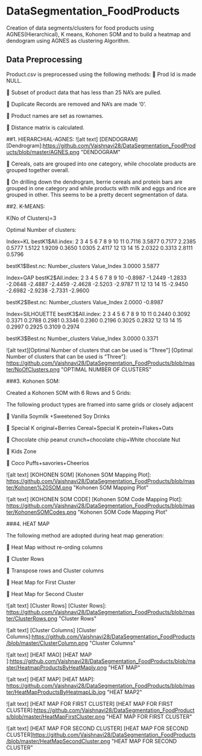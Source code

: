 # DataSegmentation_FoodProducts
Creation of data segments/clusters for food products using AGNES(Hierarchical), K means, Kohonen SOM and to build a heatmap and dendogram using AGNES as clustering Algorithm.

## Data Preprocessing
Product.csv is preprocessed using the following methods:
	Prod Id is made NULL.

	Subset of product data that has less than 25 NA’s are pulled.

	Duplicate Records are removed and NA’s are made ‘0’.

	Product names are set as rownames.

	Distance matrix is calculated.

##1.	HIERARCHIAL-AGNES:
![alt text] [DENDOGRAM]
[Dendrogram]:https://github.com/Vaishnavi28/DataSegmentation_FoodProducts/blob/master/AGNES.png "DENDOGRAM"

	Cereals, oats are grouped into one category, while chocolate products are grouped together overall.

	On drilling down the dendrogram, berrie cereals and protein bars are grouped in one category and while products with milk and eggs and rice are grouped in other. This seems to be a pretty decent segmentation of data.

##2.	K-MEANS:

K(No of Clusters)=3

Optimal Number of clusters:

Index=KL
bestK1$All.index:
     2      3      4      5      6      7      8      9     10     11 
0.7116 3.5877 0.7177 2.2385 0.5777 1.5122 1.9209 0.3650 1.0305 2.4117 
    12     13     14     15 
2.0322 0.3313 2.8111 0.5796 

bestK1$Best.nc:
Number_clusters     Value_Index 
         3.0000          3.5877


Index=GAP
bestK2$All.index:
2       3       4       5       6       7       8       9      10 
-0.8987 -1.2449 -1.2833 -2.0648 -2.4887 -2.4459 -2.4628 -2.5203 -2.9787 
     11      12      13      14      15 
-2.9450 -2.6982 -2.9238 -2.7331 -2.9600

bestK2$Best.nc:
Number_clusters     Value_Index 
         2.0000         -0.8987

Index=SILHOUETTE
bestK3$All.index:
     2      3      4      5      6      7      8      9     10     11 
0.2440 0.3092 0.3371 0.2788 0.2981 0.3346 0.2360 0.2196 0.3025 0.2832 
    12     13     14     15 
0.2997 0.2925 0.3109 0.2974

bestK3$Best.nc
Number_clusters     Value_Index 
         3.0000          0.3371

![alt text][Optimal Number of clusters that can be used is “Three”]
[Optimal Number of clusters that can be used is “Three”]: https://github.com/Vaishnavi28/DataSegmentation_FoodProducts/blob/master/NoOfClusters.png "OPTIMAL NUMBER OF CLUSTERS"

###3.	Kohonen SOM:

Created a Kohonen SOM with 6 Rows and 5 Grids:

The following product types are framed into same grids or closely adjacent

	Vanilla Soymilk +Sweetened Soy Drinks

	Special K original+Berries Cereal+Special K protein+Flakes+Oats 

	Chocolate chip peanut crunch+chocolate chip+White chocolate Nut

	Kids Zone

	Coco Puffs+savories+Cheerios

![alt text] [KOHONEN SOM]
[Kohonen SOM Mapping Plot]: https://github.com/Vaishnavi28/DataSegmentation_FoodProducts/blob/master/Kohonen%20SOM.png "Kohonen SOM Mapping Plot"

![alt text] [KOHONEN SOM CODE]
[Kohonen SOM Code Mapping Plot]: https://github.com/Vaishnavi28/DataSegmentation_FoodProducts/blob/master/KohonenSOMCodes.png "Kohonen SOM Code Mapping Plot"

###4.	HEAT MAP

The following method are adopted during heat map generation:

	Heat Map without re-ording columns

	Cluster Rows

	Transpose rows and Cluster columns

	Heat Map for First Cluster

	Heat Map for Second Cluster

![alt text] [Cluster Rows]
[Cluster Rows]: https://github.com/Vaishnavi28/DataSegmentation_FoodProducts/blob/master/ClusterRows.png "Cluster Rows"

![alt text] [Cluster Columns]
[Cluster Columns]:https://github.com/Vaishnavi28/DataSegmentation_FoodProducts/blob/master/ClusterColumn.png "Cluster Columns"

![alt text] [HEAT MAO]
[HEAT MAP ]:https://github.com/Vaishnavi28/DataSegmentation_FoodProducts/blob/master/HeatmapProductsByHeatMaply.png "HEAT MAP"

![alt text] [HEAT MAP]
[HEAT MAP]: https://github.com/Vaishnavi28/DataSegmentation_FoodProducts/blob/master/HeatMapProductsByHeatmapLib.jpg "HEAT MAP2"

![alt text] [HEAT MAP FOR FIRST CLUSTER]
[HEAT MAP FOR FIRST CLUSTER]:https://github.com/Vaishnavi28/DataSegmentation_FoodProducts/blob/master/HeatMapFirstCluster.png "HEAT MAP FOR FIRST CLUSTER"

![alt text] [HEAT MAP FOR SECOND CLUSTER]
[HEAT MAP FOR SECOND CLUSTER]https://github.com/Vaishnavi28/DataSegmentation_FoodProducts/blob/master/HeatMapSecondCluster.png "HEAT MAP FOR SECOND CLUSTER"






